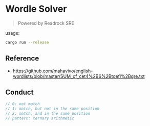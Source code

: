 # Wordle Solver

> Powered by Readrock SRE

usage:

```bash
cargo run --release
```

## Reference

- https://github.com/mahavivo/english-wordlists/blob/master/SUM_of_cet4%2B6%2Btoefl%2Bgre.txt

## Conduct

```rust
// 0: not match
// 1: match, but not in the same position
// 2: match, and in the same position
// pattern: ternary arithmetic
```